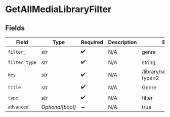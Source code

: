 # GetAllMediaLibraryFilter


## Fields

| Field                            | Type                             | Required                         | Description                      | Example                          |
| -------------------------------- | -------------------------------- | -------------------------------- | -------------------------------- | -------------------------------- |
| `filter_`                        | *str*                            | :heavy_check_mark:               | N/A                              | genre                            |
| `filter_type`                    | *str*                            | :heavy_check_mark:               | N/A                              | string                           |
| `key`                            | *str*                            | :heavy_check_mark:               | N/A                              | /library/sections/2/genre?type=2 |
| `title`                          | *str*                            | :heavy_check_mark:               | N/A                              | Genre                            |
| `type`                           | *str*                            | :heavy_check_mark:               | N/A                              | filter                           |
| `advanced`                       | *Optional[bool]*                 | :heavy_minus_sign:               | N/A                              | true                             |